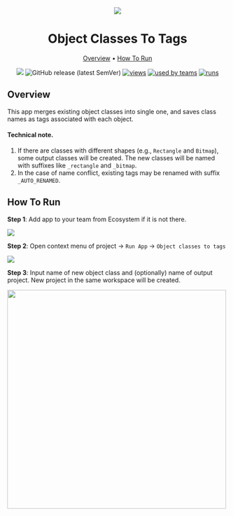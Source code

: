 <div align="center" markdown>
<img src="https://github.com/supervisely-ecosystem/object-class-to-tag/releases/download/v0.1.0/app-poster.png">

# Object Classes To Tags

<p align="center">
  <a href="#Overview">Overview</a> •
  <a href="#How-To-Run">How To Run</a>
</p>

[![](https://img.shields.io/badge/slack-chat-green.svg?logo=slack)](https://supervise.ly/slack)
![GitHub release (latest SemVer)](https://img.shields.io/github/v/release/supervisely-ecosystem/object-class-to-tag)
[![views](https://app.supervise.ly/public/api/v3/ecosystem.counters?repo=supervisely-ecosystem/object-class-to-tag&counter=views&label=views)](https://supervise.ly)
[![used by teams](https://app.supervise.ly/public/api/v3/ecosystem.counters?repo=supervisely-ecosystem/object-class-to-tag&counter=downloads&label=used%20by%20teams)](https://supervise.ly)
[![runs](https://app.supervise.ly/public/api/v3/ecosystem.counters?repo=supervisely-ecosystem/object-class-to-tag&counter=runs&label=runs&123)](https://supervise.ly)

</div>

## Overview

This app merges existing object classes into single one, and saves class names as tags associated with each object. 


#### Technical note.
1. If there are classes with different shapes (e.g., `Rectangle` and `Bitmap`), some output classes will be created. The new classes will be named with suffixes like `_rectangle` and `_bitmap`.
2. In the case of name conflict, existing tags may be renamed with suffix `_AUTO_RENAMED`.  



## How To Run

**Step 1**: Add app to your team from Ecosystem if it is not there.

<img src="https://github.com/supervisely-ecosystem/object-class-to-tag/releases/download/v0.1.0/shot00.png"/>

**Step 2**: Open context menu of project -> `Run App` -> `Object classes to tags` 

<img src="https://github.com/supervisely-ecosystem/object-class-to-tag/releases/download/v0.1.0/shot01.png"/>

**Step 3**: Input name of new object class and (optionally) name of output project. New project in the same workspace will be created.

<img src="https://github.com/supervisely-ecosystem/object-class-to-tag/releases/download/v0.1.0/shot02.png"  width=500px/>
